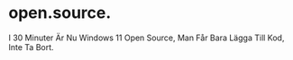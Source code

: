 # open.source.
I 30 Minuter Är Nu Windows 11 Open Source, Man Får Bara Lägga Till Kod, Inte Ta Bort.
